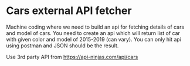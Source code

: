 # Cars external API fetcher

Machine coding where we need to build an api for fetching details of cars and model of cars. You need to create an api which will return list of car with given color and model of 2015-2019 (can vary). You can only hit api using postman and JSON should be the result.

Use 3rd party API from https://api-ninjas.com/api/cars
